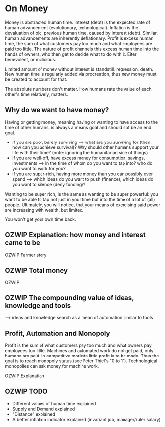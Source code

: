 # On Money

Money is abstracted human time.
Interest (debt) is the expected rate of human advancement (evolutionary, technological).
Inflation is the devaluation of old, previous human time, caused by interest (debt).
Similar, human advancements are inherently deflationary.
Profit is excess human time, the sum of what customers pay too much and what employees are paid too little.
The nature of profit channels this excess human time into the hands of owners, who then get to decide what to do with it.
Eiter benevolent, or malicious.

Limited amount of money without interest is standstill, regression, death.
New human time is regularly added via procreation, thus new money must be created to account for that.

The absolute numbers don't matter.
How humans rate the value of each other's time relatively, matters.

## Why do we want to have money?

Having or getting money, meaning having or wanting to have access to the time of other humans, is always a means goal and should not be an end goal.

* if you are poor, barely surviving --> what are you surviving for (then: how can you achieve survival)? Why should other humans support your life with their time? (note: ignoring the humanitarian side of things)
* if you are well-off, have excess money for consumption, savings, investments --> in the time of whom do you want to tap into? who do you want to work for you?
* if you are super-rich, having more money than you can possibly ever spend --> which ideas do you want to push (finance), which ideas do you want to silence (deny funding)?

Wanting to be super rich, is the same as wanting to be super powerful: you want to be able to tap not just in your time but into the time of a lot of (all) people.
Ultimately, you will notice, that your means of exercising said power are increasing with wealth, but  limited.

You won't get your own time back.

## OZWIP Explanation: how money and interest came to be

OZWIP Farmer story

## OZWIP Total money

OZWIP

## OZWIP The compounding value of ideas, knowledge and tools

--> ideas and knowledge search as a mean of automation similar to tools

## Profit, Automation and Monopoly

Profit is the sum of what customers pay too much and what owners pay employees too little.
Machines and automated work do not get paid, only humans are paid.
In competitive markets little profit is to be made. Thus the goal is to reach monopoly status (see Peter Thiel's "0 to 1").
Technological monopolies can ask money for machine work.

OZWIP Explanation

## OZWIP TODO

* Different values of human time explained
* Supply and Demand explained
* "Distance" explained
* A better inflation indicator explained (invariant job, manager/ruler salary)
